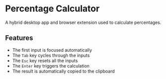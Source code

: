 # Percentage Calculator

A hybrid desktop app and browser extension used to calculate percentages.

## Features

- The first input is focused automatically
- The `Tab` key cycles through the inputs
- The `Esc` key resets all the inputs
- The `Enter` key triggers the calculation
- The result is automatically copied to the clipboard
